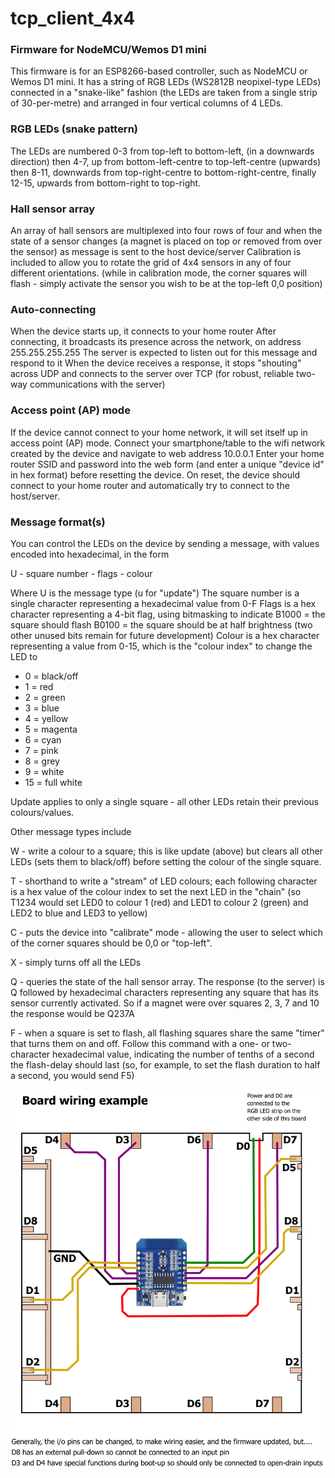 # tcp_client_4x4
### Firmware for NodeMCU/Wemos D1 mini

This firmware is for an ESP8266-based controller, such as NodeMCU or Wemos D1 mini.
It has a string of RGB LEDs (WS2812B neopixel-type LEDs) connected in a "snake-like" fashion (the LEDs are taken from a single strip of 30-per-metre) and arranged in four vertical columns of 4 LEDs.

### RGB LEDs (snake pattern)
The LEDs are numbered 0-3 from top-left to bottom-left, (in a downwards direction) then 4-7, up from bottom-left-centre to top-left-centre (upwards) then 8-11, downwards from top-right-centre to bottom-right-centre, finally 12-15, upwards from bottom-right to top-right.

### Hall sensor array
An array of hall sensors are multiplexed into four rows of four and when the state of a sensor changes (a magnet is placed on top or removed from over the sensor) as message is sent to the host device/server
Calibration is included to allow you to rotate the grid of 4x4 sensors in any of four different orientations.
(while in calibration mode, the corner squares will flash - simply activate the sensor you wish to be at the top-left 0,0 position)

### Auto-connecting
When the device starts up, it connects to your home router
After connecting, it broadcasts its presence across the network, on address 255.255.255.255
The server is expected to listen out for this message and respond to it
When the device receives a response, it stops "shouting" across UDP and connects to the server over TCP (for robust, reliable two-way communications with the server)

### Access point (AP) mode
If the device cannot connect to your home network, it will set itself up in access point (AP) mode.
Connect your smartphone/table to the wifi network created by the device and navigate to web address 10.0.0.1
Enter your home router SSID and password into the web form (and enter a unique "device id" in hex format) before resetting the device.
On reset, the device should connect to your home router and automatically try to connect to the host/server.


### Message format(s)
You can control the LEDs on the device by sending a message, with values encoded into hexadecimal, in the form

U - square number - flags - colour

Where U is the message type (u for "update")
The square number is a single character representing a hexadecimal value from 0-F
Flags is a hex character representing a 4-bit flag, using bitmasking to indicate
B1000 = the square should flash
B0100 = the square should be at half brightness
(two other unused bits remain for future development)
Colour is a hex character representing a value from 0-15, which is the "colour index" to change the LED to

- 0 = black/off
- 1 = red
- 2 = green
- 3 = blue
- 4 = yellow
- 5 = magenta
- 6 = cyan
- 7 = pink
- 8 = grey
- 9 = white
- 15 = full white

Update applies to only a single square - all other LEDs retain their previous colours/values.

Other message types include

W - write a colour to a square; this is like update (above) but clears all other LEDs (sets them to black/off) before setting the colour of the single square.

T - shorthand to write a "stream" of LED colours; each following character is a hex value of the colour index to set the next LED in the "chain" (so T1234 would set LED0 to colour 1 (red) and LED1 to colour 2 (green) and LED2 to blue and LED3 to yellow)

C - puts the device into "calibrate" mode - allowing the user to select which of the corner squares should be 0,0 or "top-left".

X - simply turns off all the LEDs

Q - queries the state of the hall sensor array.
The response (to the server) is Q followed by hexadecimal characters representing any square that has its sensor currently activated.
So if a magnet were over squares 2, 3, 7 and 10 the response would be Q237A

F - when a square is set to flash, all flashing squares share the same "timer" that turns them on and off.
Follow this command with a one- or two-character hexadecimal value, indicating the number of tenths of a second the flash-delay should last
(so, for example, to set the flash duration to half a second, you would send F5)

![Diagram wiring of underside of 4x4 sensor grid](images/wiring_example.png)
